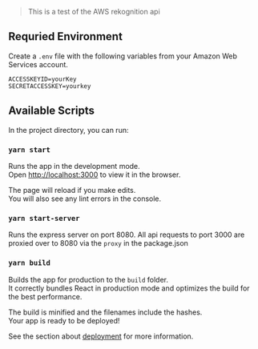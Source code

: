 > This is a test of the AWS rekognition api

## Requried Environment
Create a `.env` file with the following variables from your Amazon Web Services account.

```
ACCESSKEYID=yourKey
SECRETACCESSKEY=yourkey
```

## Available Scripts

In the project directory, you can run:

### `yarn start`

Runs the app in the development mode.<br>
Open [http://localhost:3000](http://localhost:3000) to view it in the browser.

The page will reload if you make edits.<br>
You will also see any lint errors in the console.

### `yarn start-server`

Runs the express server on port 8080. All api requests to port 3000 are proxied over to 8080 via the `proxy` in the package.json

### `yarn build`

Builds the app for production to the `build` folder.<br>
It correctly bundles React in production mode and optimizes the build for the best performance.

The build is minified and the filenames include the hashes.<br>
Your app is ready to be deployed!

See the section about [deployment](https://facebook.github.io/create-react-app/docs/deployment) for more information.

